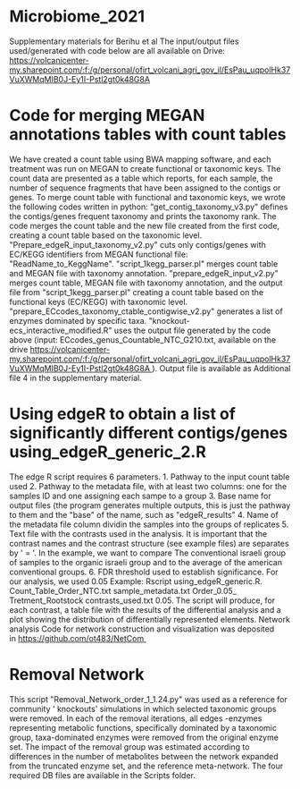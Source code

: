 # Microbiome_2021
Supplementary materials for Berihu et al
The input/output files used/generated with code below are all available on Drive: 
https://volcanicenter-my.sharepoint.com/:f:/g/personal/ofirt_volcani_agri_gov_il/EsPau_uqpolHk37VuXWMqMIB0J-Ey1I-Pstl2gt0k48G8A

# Code for merging MEGAN annotations tables with count tables
We have created a count table using BWA mapping software, and each treatment was run on MEGAN to create functional or taxonomic keys. The count data are presented as a table which reports, for each sample, the number of sequence fragments that have been assigned to the contigs or genes. To merge count table with functional and taxonomic keys, we wrote the following codes written in python:
"get_contig_taxonomy_v3.py" defines the contigs/genes frequent taxonomy and prints the taxonomy rank. The code merges the count table and the new file created from the first code, creating a count table based on the taxonomic level. 
"Prepare_edgeR_input_taxonomy_v2.py" cuts only contigs/genes with EC/KEGG identifiers from MEGAN functional file: "ReadName_to_KeggName". 
"script_1kegg_parser.pl" merges count table and MEGAN file with taxonomy annotation.
"prepare_edgeR_input_v2.py" merges count table, MEGAN file with taxonomy annotation, and the output file from "script_1kegg_parser.pl" creating a count table based on the functional keys (EC/KEGG) with taxonomic level. 
"prepare_ECcodes_taxonomy_ctable_contigwise_v2.py" generates a list of enzymes dominated by specific taxa. "knockout-ecs_interactive_modified.R" uses the output file generated by the code above (input: ECcodes_genus_Countable_NTC_G210.txt, available on the drive https://volcanicenter-my.sharepoint.com/:f:/g/personal/ofirt_volcani_agri_gov_il/EsPau_uqpolHk37VuXWMqMIB0J-Ey1I-Pstl2gt0k48G8A ). Output file is available as Additional file 4 in the supplementary material.

# Using edgeR to obtain a list of significantly different contigs/genes using_edgeR_generic_2.R
The edge R script requires 6 parameters. 
    1. Pathway to the input count table used 
    2. Pathway to the metadata file, with at least two columns: one for the samples ID and one assigning each sampe to a group
    3. Base name for output files (the program generates multiple outputs, this is just the pathway to them and the "base" of the name, such as "edgeR_results"
    4. Name of the metadata file column dividin the samples into the groups of replicates 
    5. Text file with the contrasts used in the analysis. It is important that the contrast names and the contrast structure (see example files) are separates by ' = '. In the example, we want to compare The conventional israeli group of samples to the organic israeli group and to the average of the american conventional groups.
    6.  FDR threshold used to establish significance. For our analysis, we used 0.05 Example: Rscript using_edgeR_generic.R. 
Count_Table_Order_NTC.txt sample_metadata.txt Order_0.05_ Tretment_Rootstock contrasts_used.txt 0.05. The script will produce, for each contrast, a table file with the results of the differential analysis and a plot showing the distribution of differentially represented elements.
Network analysis Code for network construction and visualization was deposited in https://github.com/ot483/NetCom 

# Removal Network
This script "Removal_Network_order_1_1.24.py" was used as a reference for community ' knockouts' simulations in which selected taxonomic groups were removed. In each of the removal iterations, all edges -enzymes representing metabolic functions, specifically dominated by a taxonomic group, taxa-dominated enzymes were removed from the original enzyme set. The impact of the removal group was estimated according to differences in the number of metabolites between the network expanded from the truncated enzyme set, and the reference meta-network. The four required DB files are available in the Scripts folder.

